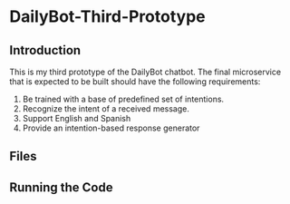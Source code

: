 # DailyBot-Third-Prototype


## Introduction

This is my third prototype of the DailyBot chatbot. The final microservice that is expected to be built should have the following requirements:

1. Be trained with a base of predefined set of intentions.
2. Recognize the intent of a received message.
3. Support English and Spanish
4. Provide an intention-based response generator

## Files

## Running the Code
